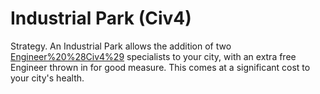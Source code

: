 # Industrial Park (Civ4)

Strategy.
An Industrial Park allows the addition of two [Engineer%20%28Civ4%29](Engineer) specialists to your city, with an extra free Engineer thrown in for good measure. This comes at a significant cost to your city's health.